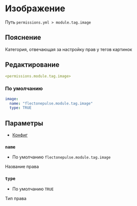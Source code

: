 # Изображение
Путь `permissions.yml > module.tag.image`

## Пояснение
Категория, отвечающая за настройку прав у тегов картинок

## Редактирование
```yaml
<permissions.module.tag.image>
```

### По умолчанию
```yaml
image:
  name: "flectonepulse.module.tag.image"
  type: TRUE
```

## Параметры

- [Конфиг](/ru/config/module/tag/image/)

### `name`
- По умолчанию `flectonepulse.module.tag.image`

Название права

### `type`
- По умолчанию `TRUE`

Тип права

<!--@include: @/ru/parts/permission.md-->

